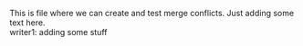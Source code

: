 This is file where we can create and test merge conflicts.
Just adding some text here.  
writer1: adding some stuff

